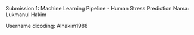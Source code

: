 Submission 1: Machine Learning Pipeline - Human Stress Prediction
Nama: Lukmanul Hakim

Username dicoding: Alhakim1988

